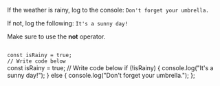 If the weather is rainy,
log to the console:
`Don't forget your umbrella.`

If not, log the following:
`It's a sunny day!`

Make sure to use the **not**
operator.

<codeblock language="javascript" type="exercise" testMode="fixedInput">
<code>
const isRainy = true;
// Write code below
</code>

<solution>
const isRainy = true;
// Write code below
if (!isRainy) {
  console.log("It's a sunny day!");
} else {
  console.log("Don't forget your umbrella.");
};
</solution>
</codeblock>
